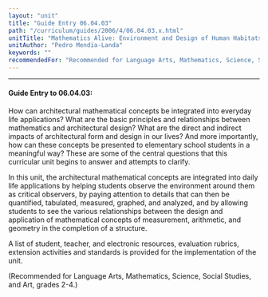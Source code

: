 ```yaml
---
layout: "unit"
title: "Guide Entry 06.04.03"
path: "/curriculum/guides/2006/4/06.04.03.x.html"
unitTitle: "Mathematics Alive: Environment and Design of Human Habitats"
unitAuthor: "Pedro Mendia-Landa"
keywords: ""
recommendedFor: "Recommended for Language Arts, Mathematics, Science, Social Studies, and Art, grades 2-4."
---
```

<body>
<hr/>
 <h4>
  Guide Entry to 06.04.03:
 </h4>
 <p>
  How can architectural mathematical concepts be integrated into everyday life applications? What are the basic principles and relationships between mathematics and architectural design? What are the direct and indirect impacts of architectural form and design in our lives? And more importantly, how can these concepts be presented to elementary school students in a meaningful way? These are some of the central questions that this curricular unit begins to answer and attempts to clarify.
 </p>
<p>
  In this unit, the architectural mathematical concepts are integrated into daily life applications by helping students observe the environment around them as critical observers, by paying attention to details that can then be quantified, tabulated, measured, graphed, and analyzed, and by allowing students to see the various relationships between the design and application of mathematical concepts of measurement, arithmetic, and geometry in the completion of a structure.
 </p>
<p>
  A list of student, teacher, and electronic resources, evaluation rubrics, extension activities and standards is provided for the implementation of the unit.
 </p>
<p>
  (Recommended for Language Arts, Mathematics, Science, Social Studies, and Art, grades 2-4.)
 </p>

</body>